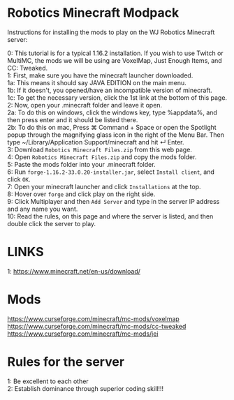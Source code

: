# Robotics Minecraft Modpack
Instructions for installing the mods to play on the WJ Robotics Minecraft server:

0: This tutorial is for a typical 1.16.2 installation. If you wish to use Twitch or MultiMC,
the mods we will be using are VoxelMap, Just Enough Items, and CC: Tweaked.\
1: First, make sure you have the minecraft launcher downloaded.\
1a: This means it should say JAVA EDITION on the main menu.\
1b: If it doesn't, you opened/have an incompatible version of minecraft.\
1c: To get the necessary version, click the 1st link at the bottom of this page.\
2: Now, open your .minecraft folder and leave it open.\
2a: To do this on windows, click the windows key, type %appdata%, and then press enter and it should be listed there.\
2b: To do this on mac, Press ⌘ Command + Space or open the Spotlight popup through the magnifying glass icon in the right of the Menu Bar.
Then type ~/Library/Application Support/minecraft and hit ↵ Enter.\
3: Download `Robotics Minecraft Files.zip` from this web page.\
4: Open `Robotics Minecraft Files.zip` and copy the mods folder.\
5: Paste the mods folder into your .minecraft folder.\
6: Run `forge-1.16.2-33.0.20-installer.jar`, select `Install client`, and click `OK`.\
7: Open your minecraft launcher and click `Installations` at the top.\
8: Hover over `forge` and click play on the right side.\
9: Click Multiplayer and then `Add Server` and type in the server IP address and any name you want.\
10: Read the rules, on this page and where the server is listed, and then double click the server to play.


# LINKS

1: https://www.minecraft.net/en-us/download/  



# Mods
https://www.curseforge.com/minecraft/mc-mods/voxelmap  \
https://www.curseforge.com/minecraft/mc-mods/cc-tweaked  \
https://www.curseforge.com/minecraft/mc-mods/jei  



# Rules for the server
1: Be excellent to each other\
2: Establish dominance through superior coding skill!!!

